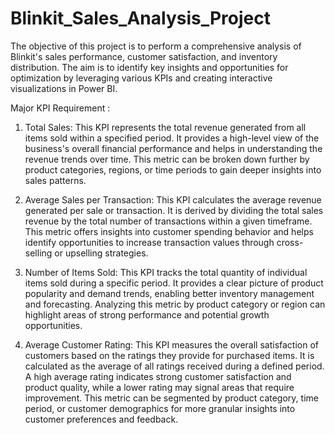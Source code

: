 # Blinkit_Sales_Analysis_Project
The objective of this project is to perform a comprehensive analysis of Blinkit's sales performance, customer satisfaction, and inventory distribution. The aim is to identify key insights and opportunities for optimization by leveraging various KPIs and creating interactive visualizations in Power BI.

Major KPI Requirement :
1. Total Sales:
This KPI represents the total revenue generated from all items sold within a specified period. It provides a high-level view of the business's overall financial performance and helps in understanding the revenue trends over time. This metric can be broken down further by product categories, regions, or time periods to gain deeper insights into sales patterns.

2. Average Sales per Transaction:
This KPI calculates the average revenue generated per sale or transaction. It is derived by dividing the total sales revenue by the total number of transactions within a given timeframe. This metric offers insights into customer spending behavior and helps identify opportunities to increase transaction values through cross-selling or upselling strategies.

3. Number of Items Sold:
This KPI tracks the total quantity of individual items sold during a specific period. It provides a clear picture of product popularity and demand trends, enabling better inventory management and forecasting. Analyzing this metric by product category or region can highlight areas of strong performance and potential growth opportunities.

4. Average Customer Rating:
This KPI measures the overall satisfaction of customers based on the ratings they provide for purchased items. It is calculated as the average of all ratings received during a defined period. A high average rating indicates strong customer satisfaction and product quality, while a lower rating may signal areas that require improvement. This metric can be segmented by product category, time period, or customer demographics for more granular insights into customer preferences and feedback.

